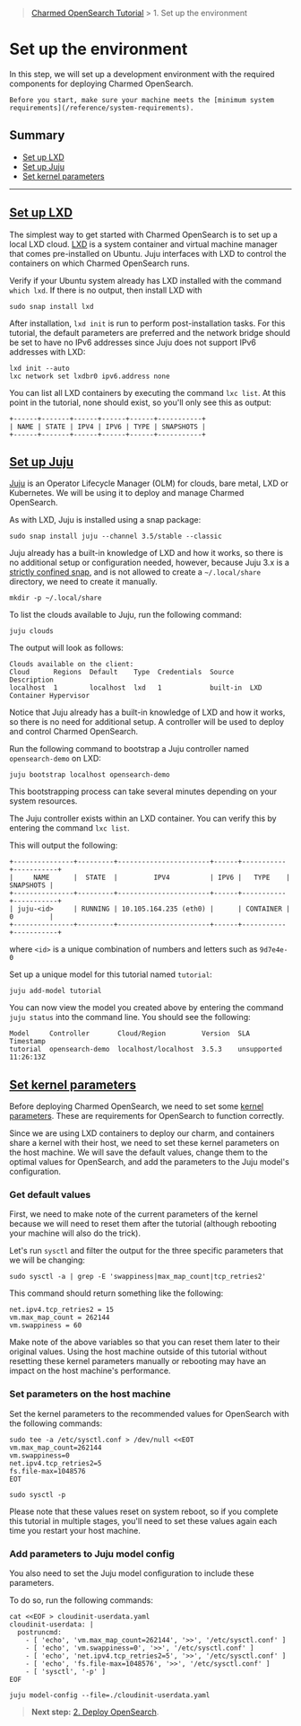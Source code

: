 
> [Charmed OpenSearch Tutorial](/tutorial/tutorial) >  1. Set up the environment

# Set up the environment

In this step, we will set up a development environment with the required components for deploying Charmed OpenSearch.

```{note}
Before you start, make sure your machine meets the [minimum system requirements](/reference/system-requirements).
```

## Summary
* [Set up LXD](#heading--set-up-lxd)
* [Set up Juju](#heading--set-up-juju)
* [Set kernel parameters](#heading--kernel-parameters)

---

<a href="#heading--set-up-lxd"><h2 id="heading--set-up-lxd"> Set up LXD </h2></a>

The simplest way to get started with Charmed OpenSearch is to set up a local LXD cloud. [LXD](https://documentation.ubuntu.com/lxd/en/latest/) is a system container and virtual machine manager that comes pre-installed on Ubuntu. Juju interfaces with LXD to control the containers on which Charmed OpenSearch runs.

Verify if your Ubuntu system already has LXD installed with the command `which lxd`. If there is no output, then install LXD with

```shell
sudo snap install lxd
```

After installation, `lxd init` is run to perform post-installation tasks. For this tutorial, the default parameters are preferred and the network bridge should be set to have no IPv6 addresses since Juju does not support IPv6 addresses with LXD:

```shell
lxd init --auto
lxc network set lxdbr0 ipv6.address none
```

You can list all LXD containers by executing the command `lxc list`. At this point in the tutorial, none should exist, so you'll only see this as output:

```shell
+------+-------+------+------+------+-----------+
| NAME | STATE | IPV4 | IPV6 | TYPE | SNAPSHOTS |
+------+-------+------+------+------+-----------+
```

<a href="#heading--set-up-juju"><h2 id="heading--set-up-juju"> Set up Juju </h2></a>

[Juju](https://juju.is/docs/juju) is an Operator Lifecycle Manager (OLM) for clouds, bare metal, LXD or Kubernetes. We will be using it to deploy and manage Charmed OpenSearch. 

As with LXD, Juju is installed using a snap package:

```shell
sudo snap install juju --channel 3.5/stable --classic
```

Juju already has a built-in knowledge of LXD and how it works, so there is no additional setup or configuration needed, however,  because Juju 3.x is a [strictly confined snap](https://snapcraft.io/docs/classic-confinement), and is not allowed to create a `~/.local/share` directory, we need to create it manually.

```shell
mkdir -p ~/.local/share
```

To list the clouds available to Juju, run the following command:

```shell
juju clouds
```

The output will look as follows:

```shell
Clouds available on the client:
Cloud      Regions  Default    Type  Credentials  Source    Description
localhost  1        localhost  lxd   1            built-in  LXD Container Hypervisor
```

Notice that Juju already has a built-in knowledge of LXD and how it works, so there is no need for additional setup. A controller will be used to deploy and control Charmed OpenSearch. 

Run the following command to bootstrap a Juju controller named `opensearch-demo` on LXD:

```shell
juju bootstrap localhost opensearch-demo
```

This bootstrapping process can take several minutes depending on your system resources.

The Juju controller exists within an LXD container. You can verify this by entering the command `lxc list`.

This will output the following:

```shell
+---------------+---------+-----------------------+------+-----------+-----------+
|     NAME      |  STATE  |         IPV4          | IPV6 |   TYPE    | SNAPSHOTS |
+---------------+---------+-----------------------+------+-----------+-----------+
| juju-<id>     | RUNNING | 10.105.164.235 (eth0) |      | CONTAINER | 0         |
+---------------+---------+-----------------------+------+-----------+-----------+
```

where `<id>` is a unique combination of numbers and letters such as `9d7e4e-0`

Set up a unique model for this tutorial named `tutorial`:

```shell
juju add-model tutorial
```

You can now view the model you created above by entering the command `juju status` into the command line. You should see the following:

```shell
Model     Controller       Cloud/Region         Version  SLA          Timestamp
tutorial  opensearch-demo  localhost/localhost  3.5.3    unsupported  11:26:13Z
```

<a href="#heading--kernel-parameters"><h2 id="heading--kernel-parameters"> Set kernel parameters </h2></a>

Before deploying Charmed OpenSearch, we need to set some [kernel parameters](https://www.kernel.org/doc/Documentation/sysctl/vm.txt). These are requirements for OpenSearch to function correctly. 

Since we are using LXD containers to deploy our charm, and containers share a kernel with their host, we need to set these kernel parameters on the host machine. We will save the default values, change them to the optimal values for OpenSearch, and add the parameters to the Juju model's configuration.

### Get default values

First, we need to make note of the current parameters of the kernel because we will need to reset them after the tutorial (although rebooting your machine will also do the trick). 

Let's run `sysctl` and filter the output for the three specific parameters that we will be changing:

```shell
sudo sysctl -a | grep -E 'swappiness|max_map_count|tcp_retries2'
```

This command should return something like the following:

```shell
net.ipv4.tcp_retries2 = 15
vm.max_map_count = 262144
vm.swappiness = 60
```

Make note of the above variables so that you can reset them later to their original values. Using the host machine outside of this tutorial without resetting these kernel parameters manually or rebooting may have an impact on the host machine's performance.

### Set parameters on the host machine

Set the kernel parameters to the recommended values for OpenSearch with the following commands:

```shell
sudo tee -a /etc/sysctl.conf > /dev/null <<EOT
vm.max_map_count=262144
vm.swappiness=0
net.ipv4.tcp_retries2=5
fs.file-max=1048576
EOT

sudo sysctl -p
```

Please note that these values reset on system reboot, so if you complete this tutorial in multiple stages, you'll need to set these values again each time you restart your host machine.

### Add parameters to Juju model config

You also need to set the Juju model configuration to include these parameters. 

To do so, run the following commands:

```shell
cat <<EOF > cloudinit-userdata.yaml
cloudinit-userdata: |
  postruncmd:
    - [ 'echo', 'vm.max_map_count=262144', '>>', '/etc/sysctl.conf' ]
    - [ 'echo', 'vm.swappiness=0', '>>', '/etc/sysctl.conf' ]
    - [ 'echo', 'net.ipv4.tcp_retries2=5', '>>', '/etc/sysctl.conf' ]
    - [ 'echo', 'fs.file-max=1048576', '>>', '/etc/sysctl.conf' ]
    - [ 'sysctl', '-p' ]
EOF

juju model-config --file=./cloudinit-userdata.yaml
```

>**Next step:** [2. Deploy OpenSearch](/tutorial/2-deploy-opensearch).

